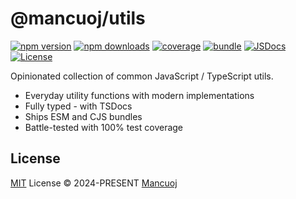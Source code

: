 # @mancuoj/utils

[![npm version][npm-version-src]][npm-version-href]
[![npm downloads][npm-downloads-src]][npm-downloads-href]
[![coverage][codecov-src]][codecov-href]
[![bundle][bundle-src]][bundle-href]
[![JSDocs][jsdocs-src]][jsdocs-href]
[![License][license-src]][license-href]

Opinionated collection of common JavaScript / TypeScript utils.

- Everyday utility functions with modern implementations
- Fully typed - with TSDocs
- Ships ESM and CJS bundles
- Battle-tested with 100% test coverage

## License

[MIT](https://github.com/mancuoj/@mancuoj/utils/blob/main/LICENSE) License © 2024-PRESENT [Mancuoj](https://github.com/mancuoj)

<!-- Badges -->
[npm-version-src]: https://img.shields.io/npm/v/@mancuoj/utils?style=flat&colorA=18181b&colorB=1f6feb
[npm-version-href]: https://npmjs.com/package/@mancuoj/utils
[npm-downloads-src]: https://img.shields.io/npm/dm/@mancuoj/utils?style=flat&colorA=18181b&colorB=1f6feb
[npm-downloads-href]: https://npmjs.com/package/@mancuoj/utils
[codecov-src]: https://img.shields.io/codecov/c/gh/mancuoj/utils/main?style=flat&colorA=18181b&colorB=1f6feb
[codecov-href]: https://codecov.io/gh/mancuoj/utils
[bundle-src]: https://img.shields.io/bundlephobia/minzip/@mancuoj/utils?style=flat&colorA=18181b&colorB=1f6feb&label=minzip
[bundle-href]: https://bundlephobia.com/result?p=@mancuoj/utils
[jsdocs-src]: https://img.shields.io/badge/jsdocs-reference-18181b?style=flat&colorA=18181b&colorB=1f6feb
[jsdocs-href]: https://www.jsdocs.io/package/@mancuoj/utils
[license-src]: https://img.shields.io/github/license/mancuoj/utils.svg?style=flat&colorA=18181b&colorB=1f6feb
[license-href]: https://github.com/mancuoj/utils/blob/main/LICENSE
